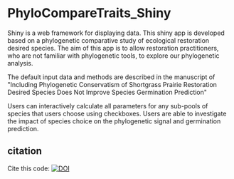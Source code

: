 # PhyloCompareTraits_Shiny

Shiny is a web framework for displaying data. This shiny app is developed based on a phylogenetic comparative study of ecological restoration desired species. The aim of this app is to allow restoration practitioners, who are not familiar with phylogenetic tools, to explore our phylogenetic analysis.

The default input data and methods are described in the manuscript of  "Including Phylogenetic Conservatism of Shortgrass Prairie Restoration Desired Species Does Not  Improve Species Germination Prediction"

Users can interactively calculate all parameters for any sub-pools of species that users choose using checkboxes. Users are able to investigate the impact of species choice on the phylogenetic signal and germination prediction.

## citation ##
Cite this code: [![DOI](https://zenodo.org/badge/422725622.svg)](https://zenodo.org/badge/latestdoi/422725622)

